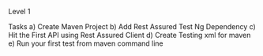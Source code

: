 Level 1 

Tasks
a) Create Maven Project 
b) Add Rest Assured Test Ng Dependency 
c) Hit the First API using Rest Assured Client 
d) Create Testing xml for maven 
e) Run your first test from maven command line 